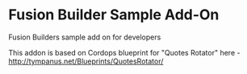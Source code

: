 # Fusion Builder Sample Add-On
Fusion Builders sample add on for developers

This addon is based on Cordops blueprint for "Quotes Rotator" here - http://tympanus.net/Blueprints/QuotesRotator/
